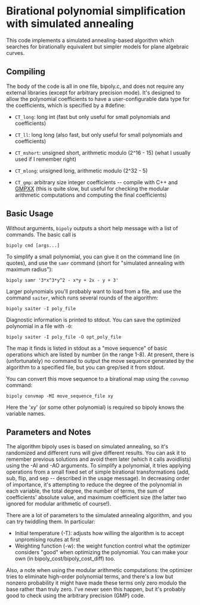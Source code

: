 # Birational polynomial simplification with simulated annealing

This code implements a simulated annealing-based algorithm which searches for birationally equivalent but simpler models for plane algebraic curves.

## Compiling

The body of the code is all in one file, bipoly.c, and does not require any external libraries (except for arbitrary precision mode). It's designed to allow the polynomial coefficients to have a user-configurable data type for the coefficients, which is specified by a #define:

* `CT_long`: 	long int										(fast but only useful for small polynomials and coefficients)

* `CT_ll`: 		long long									(also fast, but only useful for small polynomials and coefficients)

* `CT_mshort`:	unsigned short, arithmetic modulo (2^16 - 15)	(what I usually used if I remember right)

* `CT_mlong`:	unsigned long, arithmetic modulo (2^32 - 5)

* `CT_gmp`:	arbitrary size integer coefficients -- compile with C++ and [GMPXX](http://www.gmplib.org/)
					(this is quite slow, but useful for checking the modular arithmetic computations and computing the final coefficients)

## Basic Usage

Without arguments, `bipoly` outputs a short help message with a list of commands. The basic call is

	bipoly cmd [args...]

To simplify a small polynomial, you can give it on the command line (in quotes), and use the `samr` command (short for "simulated annealing with maximum radius"):

	bipoly samr '3*x^3*y^2 - x*y + 2x - y + 3'

Larger polynomials you'll probably want to load from a file, and use the command `saiter`, which runs several rounds of the algorithm:

	bipoly saiter -I poly_file

Diagnostic information is printed to stdout. You can save the optimized polynomial in a file with `-O`:

	bipoly saiter -I poly_file -O opt_poly_file

The map it finds is listed in stdout as a "move sequence" of basic operations which are listed by number (in the range 1-8). At present, there is (unfortunately) no command to output the move sequence generated by the algorithm to a specified file, but you can grep/sed it from stdout.

You can convert this move sequence to a birational map using the `convmap` command:

	bipoly convmap -MI move_sequence_file xy

Here the 'xy' (or some other polynomial) is required so bipoly knows the variable names.


## Parameters and Notes

The algorithm bipoly uses is based on simulated annealing, so it's randomized and different runs will give different results. You can ask it to remember previous solutions and avoid them later (which it calls avoidlists) using the -AI and -AO arguments. To simplify a polynomial, it tries applying operations from a small fixed set of simple birational transformations (add, sub, flip, and sep -- described in the usage message). In decreasing order of importance, it's attempting to reduce the degree of the polynomial in each variable, the total degree, the number of terms, the sum of coefficients' absolute value, and maximum coefficient size (the latter two ignored for modular arithmetic of course!).

There are a lot of parameters to the simulated annealing algorithm, and you can try twiddling them. In particular:

* Initial temperature (-T): adjusts how willing the algorithm is to accept unpromising routes at first  
* Weighting function (-w): the weight function control what the optimizer considers "good" when optimizing the polynomial. You can make your own (in bipoly_cost/bipoly_cost_diff) too.

Also, a note when using the modular arithmetic computations: the optimizer tries to eliminate high-order polynomial terms, and there's a low but nonzero probability it might have made these terms only zero modulo the base rather than truly zero. I've never seen this happen, but it's probably good to check using the arbitrary precision (GMP) code.
